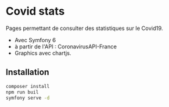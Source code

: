 # Covid stats
Pages permettant de consulter des statistiques sur le Covid19.

- Avec Symfony 6
- à partir de l'API : CoronavirusAPI-France
- Graphics avec chartjs.

## Installation
```bash
composer install
npm run buil
symfony serve -d
```